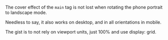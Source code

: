 The cover effect of the `main` tag is not lost when rotating the phone portrait to landscape mode.

Needless to say, it also works on desktop, and in all orientations in mobile.

The gist is to not rely on viewport units, just 100% and use display: grid.
